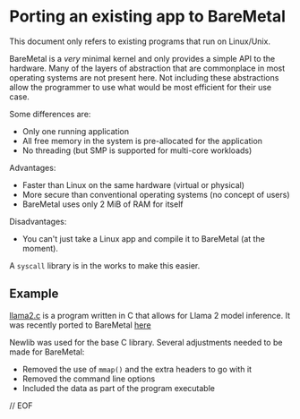 # Porting an existing app to BareMetal

This document only refers to existing programs that run on Linux/Unix.

BareMetal is a *very* minimal kernel and only provides a simple API to the hardware. Many of the layers of abstraction that are commonplace in most operating systems are not present here. Not including these abstractions allow the programmer to use what would be most efficient for their use case.

Some differences are:

- Only one running application
- All free memory in the system is pre-allocated for the application
- No threading (but SMP is supported for multi-core workloads)

Advantages:

- Faster than Linux on the same hardware (virtual or physical)
- More secure than conventional operating systems (no concept of users)
- BareMetal uses only 2 MiB of RAM for itself

Disadvantages:

- You can't just take a Linux app and compile it to BareMetal (at the moment).

A `syscall` library is in the works to make this easier.


## Example

[llama2.c](https://github.com/karpathy/llama2.c) is a program written in C that allows for Llama 2 model inference. It was recently ported to BareMetal [here](https://github.com/IanSeyler/llama2.c)

Newlib was used for the base C library. Several adjustments needed to be made for BareMetal:

- Removed the use of `mmap()` and the extra headers to go with it
- Removed the command line options
- Included the data as part of the program executable


// EOF